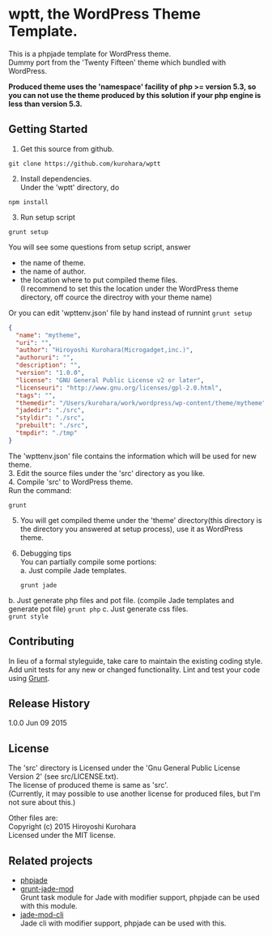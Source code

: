 # wptt, the WordPress Theme Template.

This is a phpjade template for WordPress theme.  
Dummy port from the 'Twenty Fifteen' theme which bundled with WordPress.

**Produced theme uses the 'namespace' facility of php >= version 5.3, so you can not use the theme produced by this solution if your php engine is less than version 5.3.**

## Getting Started
1. Get this source from github.  
  ```
  git clone https://github.com/kurohara/wptt
  ```
2. Install dependencies.  
  Under the 'wptt' directory, do  
  ```
  npm install
  ```
3. Run setup script  
  ```
  grunt setup
  ```
  You will see some questions from setup script, answer  
  * the name of theme.  
  * the name of author.  
  * the location where to put compiled theme files.  
    (I recommend to set this the location under the WordPress theme directory, off cource the directroy with your theme name)  

  Or you can edit 'wpttenv.json' file by hand instead of runnint ```grunt setup```  

  ```json  
  {
    "name": "mytheme",
    "uri": "",
    "author": "Hiroyoshi Kurohara(Microgadget,inc.)",
    "authoruri": "",
    "description": "",
    "version": "1.0.0",
    "license": "GNU General Public License v2 or later",
    "licenseuri": "http://www.gnu.org/licenses/gpl-2.0.html",
    "tags": "",
    "themedir": "/Users/kurohara/work/wordpress/wp-content/theme/mytheme",
    "jadedir": "./src",
    "styldir": "./src",
    "prebuilt": "./src",
    "tmpdir": "./tmp"
  }
  ```  

  The 'wpttenv.json' file contains the information which will be used for new theme.  
3. Edit the source files under the 'src' directory as you like.  
4. Compile 'src' to WordPress theme.  
  Run the command:  

  ```shell  
  grunt
  ```  

5. You will get compiled theme under the 'theme' directory(this directory is the directory you answered at setup process), use it as WordPress theme.

6. Debugging tips  
  You can partially compile some portions:  
  a. Just compile Jade templates.  
    ```
    grunt jade
    ```
  b. Just generate php files and pot file. (compile Jade templates and generate pot file)
    ```
    grunt php
    ```
  c. Just generate css files.  
    ```
    grunt style
    ```

## Contributing
In lieu of a formal styleguide, take care to maintain the existing coding style. Add unit tests for any new or changed functionality. Lint and test your code using [Grunt](http://gruntjs.com/).

## Release History
1.0.0 Jun 09 2015

## License
The 'src' directory is Licensed under the 'Gnu General Public License Version 2' (see src/LICENSE.txt).  
The license of produced theme is same as 'src'.  
(Currently, it may possible to use another license for produced files, but I'm not sure about this.)

Other files are:  
Copyright (c) 2015 Hiroyoshi Kurohara  
Licensed under the MIT license.  

## Related projects
* [phpjade](https://github.com/kurohara/phpjade)  
* [grunt-jade-mod](https://github.com/kurohara/grunt-jade-mod)  
Grunt task module for Jade with modifier support, phpjade can be used with this module.
* [jade-mod-cli](https://github.com/kurohara/jade-mod-cli)  
Jade cli with modifier support, phpjade can be used with this.

